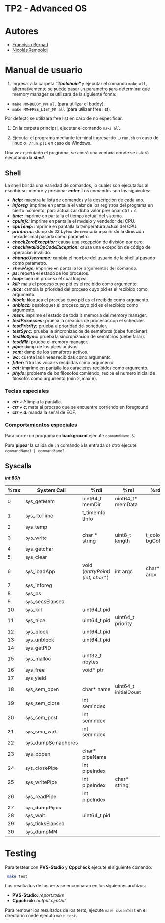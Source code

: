 # TP2 - Advanced OS

# Autores
- [Francisco Bernad](https://github.com/FrBernad)
- [Nicolás Rampoldi](https://github.com/NicolasRampoldi) 


# Manual de usuario

1. Ingresar a la carpeta ***"Toolchain"*** y ejecutar el comando `make all`, alternativamente se puede pasar un parametro para determinar que memory manager se utilizara de la siguiente forma: 
- `make MM=BUDDY_MM all` (para utilizar el buddy).
- `make MM=FREE_LIST_MM all` (para utilizar free list).

Por defecto se utilizara free list en caso de no especificar.

1. En la carpeta principal, ejecutar el comando `make all`.

2. Ejecutar el programa mediante terminal ingresando `./run.sh` en caso de linux o `./run.ps1` en caso de Windows.

Una vez ejecutado el programa, se abrirá una ventana donde se estará ejecutando la ***shell***. 


## Shell

La shell brinda una variedad de comandos, lo cuales son ejecutados al escribir su nombre y presionar ***enter***.
Los comandos son los siguientes:

- ***help:*** muestra la lista de comandos y la descripción de cada uno.
- ***inforeg:*** imprime en pantalla el valor de los registros del programa en cierto momento, para actualizar dicho valor presionar ctrl + s.
- ***time:*** imprime en pantalla el tiempo actual del sistema.
- ***cpuInfo:*** imprime en pantalla el modelo y vendedor del CPU. 
- ***cpuTemp:*** imprime en pantalla la temperatura actual del CPU. 
- ***printmem:*** dump de 32 bytes de memoria a partir de la dirección hexadecimal pasada como parámetro. 
- ***checkZeroException:*** causa una excepción de división por cero. 
- ***checkInvalidOpCodeException:*** causa una excepción de código de operación inválido.
- ***changeUsername:*** cambia el nombre del usuario de la shell al pasado como parámetro.
- ***showArgs:*** imprime en pantalla los argumentos del comando.
- ***ps:*** reporta el estado de los procesos.
- ***loop:*** crea un proceso el cual loopea.
- ***kill:*** mata el proceso cuyo pid es el recibido como argumento.
- ***nice:*** cambia la prioridad del proceso cuyo pid es el recibido como argumento.
- ***block:*** bloquea el proceso cuyo pid es el recibido como argumento.
- ***unblock:*** desbloquea el proceso cuyo pid es el recibido como argumento.
- ***mem:*** imprime el estado de toda la memoria del memory manager.
- ***testProcesses:*** prueba la creacion de procesos con el scheduler.
- ***testPriority:*** prueba la prioridad del scheduler.
- ***testSync:*** prueba la sincronizacion de semaforos (debe funcionar).
- ***testNoSync:*** prueba la sincronizacion de semaforos (debe fallar).
- ***testMM:*** prueba el memory manager.
- ***pipe:*** dump de los pipes activos.
- ***sem:*** dump de los semaforos activos.
- ***wc:*** cuenta las lineas recibidas como argumento.
- ***filter:***  filtra las vocales recibidas como argumento.
- ***cat:*** imprime en pantalla los caracteres recibidos como argumento.
- ***phylo:*** problema de los filosofos comiendo, recibe el numero inicial de filosofos como argumento (min 2, max 6).

### Teclas especiales

- ***ctr + l:*** limpia la pantalla.
- ***ctr + c:*** mata al proceso que se encuentre corriendo en foreground.
- ***ctr + d:*** manda la señal de EOF.

### Comportamientos especiales
Para correr un programa en **background** ejecute `commandName &`.

Para **pipear** la salida de un comando a la entrada de otro ejecute `commandName1 | commandName2`.

## Syscalls

***int 80h***

| %rax | System Call        | %rdi                            | %rsi                  | %rdx              | %r10                | %r8           | %r9 |
| ---- | ------------------ | ------------------------------- | --------------------- | ----------------- | ------------------- | ------------- | --- |
| 0    | sys_getMem         | uint64_t memDir                 | uint64_t* memData     |                   |                     |               |     |
| 1    | sys_rtcTime        | t_timeInfo tInfo                |                       |                   |                     |               |     |
| 2    | sys_temp           |                                 |                       |                   |                     |               |     |
| 3    | sys_write          | char * string                   | uint8_t length        | t_colour bgColour | t_colour fontColour |               |     |
| 4    | sys_getchar        |                                 |                       |                   |                     |               |     |
| 5    | sys_clear          |                                 |                       |                   |                     |               |     |
| 6    | sys_loadApp        | void (*entryPoint)(int, char**) | int argc              | char** argv       | uint8_t fg          | uint16_t * fd |     |
| 7    | sys_inforeg        |                                 |                       |                   |                     |               |     |
| 8    | sys_ps             |                                 |                       |                   |                     |               |     |
| 9    | sys_secsElapsed    |                                 |                       |                   |                     |               |     |
| 10   | sys_kill           | uint64_t pid                    |                       |                   |                     |               |     |
| 11   | sys_nice           | uint64_t pid                    | uint64_t priority     |                   |                     |               |     |
| 12   | sys_block          | uint64_t pid                    |                       |                   |                     |               |     |
| 13   | sys_unblock        | uint64_t pid                    |                       |                   |                     |               |     |
| 14   | sys_getPID         |                                 |                       |                   |                     |               |     |
| 15   | sys_malloc         | uint32_t nbytes                 |                       |                   |                     |               |     |
| 16   | sys_free           | void* ptr                       |                       |                   |                     |               |     |
| 17   | sys_yield          |                                 |                       |                   |                     |               |     |
| 18   | sys_sem_open       | char* name                      | uint64_t initialCount |                   |                     |               |     |
| 19   | sys_sem_close      | int semIndex                    |                       |                   |                     |               |     |
| 20   | sys_sem_post       | int semIndex                    |                       |                   |                     |               |     |
| 21   | sys_sem_wait       | int semIndex                    |                       |                   |                     |               |     |
| 22   | sys_dumpSemaphores |                                 |                       |                   |                     |               |     |
| 23   | sys_popen          | char* pipeName                  |                       |                   |                     |               |     |
| 24   | sys_closePipe      | int pipeIndex                   |                       |                   |                     |               |     |
| 25   | sys_writePipe      | int pipeIndex                   | char* string          |                   |                     |               |     |
| 26   | sys_readPipe       | int pipeIndex                   |                       |                   |                     |               |     |
| 27   | sys_dumpPipes      |                                 |                       |                   |                     |               |     |
| 28   | sys_wait           | uint64_t pid                    |                       |                   |                     |               |     |
| 29   | sys_ticksElapsed   |                                 |                       |                   |                     |               |     |
| 30   | sys_dumpMM   |                                 |                       |                   |                     |               |     |


# Testing
Para testear con **PVS-Studio** y **Cppcheck** ejecute el siguiente comando:
```bash
 make test
```
Los resultados de los tests se encontraran en los siguientes archivos:
 * **PVS-Studio:** *report.tasks*
 * **Cppcheck:** *output.cppOut*

Para remover los resultados de los tests, ejecute `make cleanTest` en el directorio donde ejecuto `make test`.